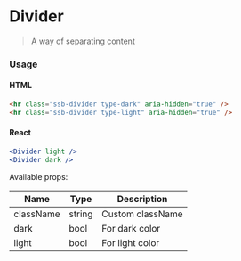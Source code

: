 # Divider

> A way of separating content

### Usage

#### HTML

```html
<hr class="ssb-divider type-dark" aria-hidden="true" />
<hr class="ssb-divider type-light" aria-hidden="true" />
```

#### React

```jsx harmony
<Divider light />
<Divider dark />
```

Available props:

| Name      | Type   | Description      |
| --------- | ------ | ---------------- |
| className | string | Custom className |
| dark      | bool   | For dark color   |
| light     | bool   | For light color  |
